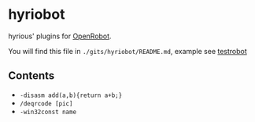 # hyriobot
hyrious' plugins for [OpenRobot](https://github.com/RGSS3/openrobot).

You will find this file in `./gits/hyriobot/README.md`,
example see [testrobot](https://github.com/RGSS3/testrobot)

## Contents
- `-disasm add(a,b){return a+b;}`
- `/deqrcode [pic]`
- `-win32const name`
